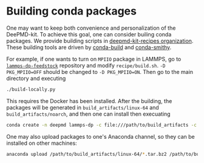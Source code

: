 # Building conda packages

One may want to keep both convenience and personalization of the DeePMD-kit. To achieve this goal, one can consider builing conda packages. We provide building scripts in [deepmd-kit-recipes organization](https://github.com/deepmd-kit-recipes/). These building tools are driven by [conda-build](https://github.com/conda/conda-build) and [conda-smithy](https://github.com/conda-forge/conda-smithy).

For example, if one wants to turn on `MPIIO` package in LAMMPS, go to [`lammps-dp-feedstock`](https://github.com/deepmd-kit-recipes/lammps-dp-feedstock/) repository and modify `recipe/build.sh`. `-D PKG_MPIIO=OFF` should be changed to `-D PKG_MPIIO=ON`. Then go to the main directory and executing

```sh
./build-locally.py
```

This requires the Docker has been installed. After the building, the packages will be generated in `build_artifacts/linux-64` and `build_artifacts/noarch`, and then one can install then execuating
```sh
conda create -n deepmd lammps-dp -c file:///path/to/build_artifacts -c https://conda.deepmodeling.org -c nvidia
```

One may also upload packages to one's Anaconda channel, so they can be installed on other machines:

```sh
anaconda upload /path/to/build_artifacts/linux-64/*.tar.bz2 /path/to/build_artifacts/noarch/*.tar.bz2
```
